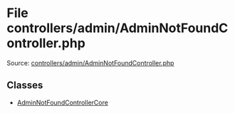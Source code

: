 File controllers/admin/AdminNotFoundController.php
=========

Source: [controllers/admin/AdminNotFoundController.php](https://github.com/PrestaShop/PrestaShop/blob/1.6.0.2/controllers/admin/AdminNotFoundController.php)


Classes
-------

* [AdminNotFoundControllerCore](class.AdminNotFoundControllerCore.md)

